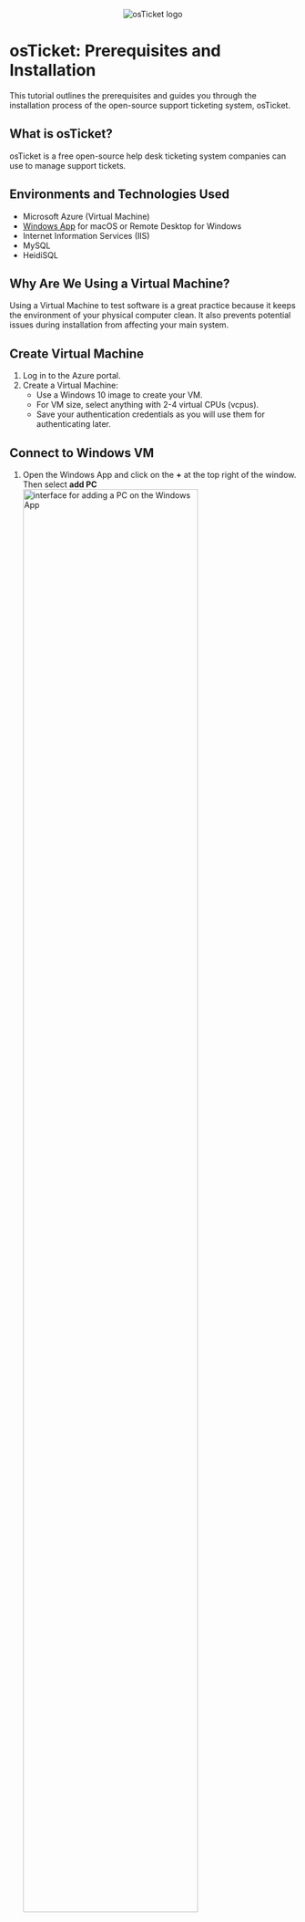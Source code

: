 <p align="center">
<img src="https://i.imgur.com/Clzj7Xs.png" alt="osTicket logo"/>
</p>

<h1>osTicket: Prerequisites and Installation</h1>
<p> This tutorial outlines the prerequisites and guides you through the installation process of the open-source support ticketing system, osTicket.<p />

<h2>What is osTicket?</h2>
osTicket is a free open-source help desk ticketing system companies can use to manage support tickets.

<h2>Environments and Technologies Used</h2>

- Microsoft Azure (Virtual Machine)
- [Windows App](https://apps.apple.com/us/app/windows-app/id1295203466?mt=12) for macOS or Remote Desktop for Windows  
- Internet Information Services (IIS)
- MySQL
- HeidiSQL

<h2>Why Are We Using a Virtual Machine?</h2>

Using a Virtual Machine to test software is a great practice because it keeps the environment of your physical computer clean. It also prevents potential issues during installation from affecting your main system.

<h2>Create Virtual Machine</h2>

1. Log in to the Azure portal.
2. Create a Virtual Machine:
   - Use a Windows 10 image to create your VM.
   - For VM size, select anything with 2-4 virtual CPUs (vcpus).
   - Save your authentication credentials as you will use them for authenticating later.

<h2>Connect to Windows VM</h2>

1. Open the Windows App and click on the <b>+</b> at the top right of the window. Then select <b>add PC</b>
   <br>
   <img src="https://i.imgur.com/q2CIjtQ.png" height="80%" width="80%" alt="interface for adding a PC on the Windows App"/>
2. Paste your Windows VM's public IP address for <b>PC name</b>. Feel free to give your VM whatever friendly name you would like. I named mine windows-vm so that I can easily know what operating system is running on the PC. Then click <b>Add</b> to add the VM.
   <br>
   <img src="https://i.imgur.com/cvBmV30.png" height="80%" width="80%" alt=""/>
3. Click on the ellipsis and select <b>connect</b> to connect to the Windows VM.
   <br>
   <img src="https://i.imgur.com/OKSJhL1.png" height="80%" width="80%" alt=""/>
4. Add the username and password you created when you created your Virtual Machine in the Azure portal to authenticate, and click continue.
   <br>
   <img src="https://i.imgur.com/dkhuqJB.png" height="80%" width="80%" alt=""/>
5. Feel free to toggle no for all privacy settings.
    <br>
   <img height="80%" width="80%" alt="Screenshot 2025-03-06 at 10 21 35 AM" src="https://github.com/user-attachments/assets/816ffd66-35d4-4d9e-a061-bf9eb916c8b9" />



<h2>Enable Internet Information Services (IIS) with Commmon Gateway Interface (CGI)</h2>

IIS is a web server that is part of Windows systems. We will use IIS to host our osTicket web application. Since osTicket is built with PHP and IIS does not know how to process PHP files by itself, we will use CGI to pass requests for PHP files from IIS to the PHP interpreter. The PHP interpreter will then process the file, and CGI will send the result back to IIS, which will deliver the page to the browser.

1. To Enable IIS:
    - Go into the <b>Control Panel</b>.
    - Select <b>Programs</b>.
      <br>
      <img height="80%" width="80%" alt="Screenshot 2025-03-06 at 10 29 23 AM" src="https://github.com/user-attachments/assets/0558ebe2-6b89-43d2-91d1-9cac58610a21" />
    - Select <b>Turn Windows features on or off</b>.
      <br>
      <img height="80%" width="80%" alt="Screenshot 2025-03-06 at 10 29 39 AM" src="https://github.com/user-attachments/assets/5374d622-966a-4c2a-85e0-59404217b099" />
    - Check the checkbox next to <b>Internet Information Services</b> to enable it.
      <br>
      <img height="80%" width="80%" alt="" src="https://github.com/user-attachments/assets/69ba977e-7d93-4d98-a47e-6b8d728b611c" />      
2. To Enable CGI:
   - Click the <b>+</b> to the left of <b>Internet Information Services</b> to expand it.
   - Expand <b>World Wide Web Services</b>.
   - Expand <b>Application Development Features</b>.
   - Check the checkbox next to <b>CGI</b> to enable it, and select <b>Ok</b>.
      <br>
      <img height="80%" width="80%" alt="" src="https://github.com/user-attachments/assets/924f961f-1c78-4820-b711-0ba629994448" />

<h2>Extract osTicket Installation Files</h2>
The dependencies needed for the osTicket installation are bundled together in a single ZIP folder for easy download.

1. Open the browser on your VM.
2. Copy and paste [this link](https://docs.google.com/document/d/1aT20BxyepQpP6PAVp9QQ_p1fYtP7Cip2UxhMYVfY97s/edit?tab=t.0) into the browser on your VM to download the ZIP folder containing all the necessary files for the osTicket installation.
   <br>
   <img height="80%" width="80%" alt="Screenshot 2025-03-06 at 11 55 25 AM" src="https://github.com/user-attachments/assets/f7f53b4b-e7e3-46ad-9873-8543f7d2f1b9" />
3. Click the folder icon on the downloads window in the browser.
   <br>
   <img height="80%" width="80%" alt="Screenshot 2025-03-06 at 11 55 25 AM" src="https://github.com/user-attachments/assets/4940c2ec-1fb5-4f11-b153-b6e6bf2e3435" />
4. Move the ZIP folder to your desktop.
5. Right-click the ZIP folder and select <b>Extract All</b> to extract the files from the ZIP folder onto your desktop. This step is necessary because compressed files cannot be directly used by the system, as they need to be unpacked to their original format for installation. The extracted folder should be called “osTicket-Installation-Files”.

<h2>Configuring PHP for IIS</h2>

1. Install <b>PHP Manager for IIS (PHPManagerForIIS_V1.5.0.msi)</b> from the “osTicket-Installation-Files” folder. This tool helps manage PHP configurations in IIS.
2. Create the directory <b>C:\PHP</b>. This directory will store the PHP interpreter and related files.
   <br>
   <img height="80%" width="80%" alt="Screenshot 2025-03-06 at 12 06 46 PM" src="https://github.com/user-attachments/assets/c5973974-b360-4d0e-b2f6-86f2cada6d2a" />
3. Extract all the files from <b>PHP 7.3.8 (php-7.3.8-nts-Win32-VC15-x86.zip</b>), located in the “osTicket-Installation-Files” folder, into the <b>C:\PHP</b> folder.
   <br>
   <img height="80%" width="80%" alt="Screenshot 2025-03-06 at 12 07 15 PM" src="https://github.com/user-attachments/assets/28be059f-2df4-484e-b0c7-cad1f6a1534a" />
   <img height="80%" width="80%" alt="Screenshot 2025-03-06 at 12 09 24 PM" src="https://github.com/user-attachments/assets/6a2041fd-7d87-4e4e-9b85-2037d9df6f8b" />
4. Install <b>VC_redist.x86.exe</b> from the “osTicket-Installation-Files” folder. This step ensures PHP has the necessary dependencies needed to work on Windows.
5. Register PHP with IIS:
   - Open IIS as an Admin.
     <br>
     <img height="80%" width="80%" alt="Screenshot 2025-03-06 at 12 18 29 PM" src="https://github.com/user-attachments/assets/ed01645a-66d9-46bf-8eb3-b630f5762533" />
   - Select <b>PHP Manager</b>.
     <br>
     <img height="80%" width="80%" alt="Screenshot 2025-03-06 at 12 32 14 PM" src="https://github.com/user-attachments/assets/83fd195f-747d-44c9-95be-132ad3680029" />
   - Click <b>Register new PHP version</b>.
     <br>
     <img height="80%" width="80%" alt="Screenshot 2025-03-10 at 9 11 36 PM" src="https://github.com/user-attachments/assets/f9daece9-897c-4312-9eb1-074e86d0bf89" />
   - Paste the file path to the PHP executable. Since we placed PHP in the <b>C:/PHP</b> directory, our path should be <b>C:\PHP\php-cgi.exe</b>.
   - Stop and restart the server to apply changes:
     - In IIS right-click the top-level entry.
     - Select <b>Stop</b>, then repeat the steps to <b>Start</b> the server.
       <br>
       <img height="80%" width="80%" alt="Screenshot 2025-03-06 at 12 32 47 PM" src="https://github.com/user-attachments/assets/318df9e5-bd3a-4c83-afc6-a72c3da40b76" />

<h2>Install the Rewrite Module</h2>
The Rewrite Module helps IIS modify URLs to create user-friendly URLs that are easier to read, share, and remember.

1. Install the <b>Rewrite Module (rewrite_amd64_en-US.msi)</b> from the “osTicket-Installation-Files” folder. 

<h2>Install MySQL</h2>
MySQL is a relational database management system used to store and manage data. In this instance, we will use it to store osTicket data, such as user accounts and ticketing information.

1. Install <b>MySQL 5.5.62 (mysql-5.5.62-win32.msi)</b> from the “osTicket-Installation-Files” folder.
2. Follow the installation Wizard:
   - Select <b>Typical</b> for Setup Type.
     <br>
     <img height="80%" width="80%" alt="Screenshot 2025-03-06 at 12 27 42 PM" src="https://github.com/user-attachments/assets/b1abaad5-e421-4b7c-80ec-ad67b2498ed8" />
   - After installation, launch the configuation wizard.
   - For Serve Instance Configuration:
     - Select <b>Standard Configuration</b>.
       <br>
       <img height="80%" width="80%" alt="Screenshot 2025-03-06 at 12 34 12 PM" src="https://github.com/user-attachments/assets/32c919d5-52b4-43ea-b0b7-1a0f2e8de128" />
     - Setup a new root password for the root user. Be sure to keep track of these credentials.
       <br>
       <img height="80%" width="80%" alt="Screenshot 2025-03-06 at 12 34 37 PM" src="https://github.com/user-attachments/assets/15bc512f-d12e-4e41-9e2a-0edf90fa1c6e" />
     - Follow the remaining steps in the Wizard and select <b>Execute</b> to complete the setup.

<h2>Setup osTicket files</h2>

1. Right-click <b>“osTicket-v1.15.8.zip”</b> from the “osTicket-Installation-Files” folder and select <b>Extract All</b>.
2. Open the unzipped foder <b>“osTicket-v1.15.8”</b>, and drag the <b>Upload</b> folder into <b>“c:\inetpub\wwwroot”</b>. The <b>wwwroot</b> folder is the root directory for IIS-hosted websites. By placing the osTicket files here, IIS will know where to find them when the application is accessed.
   <br>
   <img height="80%" width="80%" alt="Screenshot 2025-03-06 at 12 51 33 PM" src="https://github.com/user-attachments/assets/e7b3d89c-265f-4643-9b93-d1d837fcb3df" />
3. Within <b>c:\inetpub\wwwroot</b>, rename “upload” to “osTicket”. This will help IIS serve the application under the name "osTicket" when accessed through a browser. Ex: <b>http://localhost/osTicket</b>.
   <br>
   <img height="80%" width="80%" alt="Screenshot 2025-03-06 at 12 52 22 PM" src="https://github.com/user-attachments/assets/17b4e55f-d7b7-4a08-93d4-ea5fec42a448" />
4. Stop and restart the server to apply changes:
     - In IIS right-click the top-level entry.
     - Select <b>Stop</b>, and then repeat the process to <b>Start</b> the server.

<h2>Open osTicket in Browser</h2>
Let's access osTicket in the browser to ensure IIS is serving the app.

1. In IIS, on the left-hand panel, select <b>Sites</b> -> <b>Default Websites</b> -> <b>osTicket</b>.
   <br>
   <img height="80%" width="80%" alt="Screenshot 2025-03-11 at 2 49 26 AM" src="https://github.com/user-attachments/assets/fce59458-3285-43aa-8b83-bebf960413e8" />
2. In the right-hand panel, click <b>Browse *:80</b> to open osTicket in your browser.
   <br>
   <img height="80%" width="80%" alt="Screenshot 2025-03-06 at 12 53 50 PM" src="https://github.com/user-attachments/assets/a7e60cf2-c872-490f-88fc-3a9678a875a0" />
   <br>
   <img height="80%" width="80%" alt="Screenshot 2025-03-06 at 12 54 29 PM" src="https://github.com/user-attachments/assets/d560946f-ec48-492f-81bc-b92b60663001" />

<h2>Enable PHP Extensions</h2>
Some required PHP extensions are disabled by default. Lets enable them:

1. In IIS, on the left-hand panel, select <b>Sites</b> -> <b>Default Websites</b> -> <b>osTicket</b>.
2. Double click <b>PHP Manager</b>.
3. Click <b>Enable or disable extension</b>.
   <br>
   <img height="80%" width="80%" alt="Screenshot 2025-03-06 at 12 55 32 PM" src="https://github.com/user-attachments/assets/17a7a857-c8fb-4bcf-8d32-9fec91cd2788" />
4. To enable an extension, right-click it and select <b>Enable</b>.
   <br>
   <img height="80%" width="80%" alt="Screenshot 2025-03-06 at 12 56 01 PM" src="https://github.com/user-attachments/assets/6fe0231a-1c89-4ca3-a76a-c56dd8b053c2" />
   - Extensions to enable:
      - <b>php_imap.dll</b>
      - <b>php_intl.dll</b>
      - <b>php_opcache.dll</b>
5. Refresh the browser to observe the changes or visit <b>http://localhost/osTicket</b>.
   
<h2>Configure ost-config.php</h2>

<h3>Rename ost-sampleconfig.php:</h3>
The file <b>ost-sampleconfig.php</b> is a template configuration file included with osTicket. It is named this way by default to ensure flexibility and security during installation and updates. By renaming it, we are creating the active configuration file required for osTicket to function.

1. Follow the path to rename the file:
   - From: <b>C:\inetpub\wwwroot\osTicket\include\ost-sampleconfig.php</b>.
     <br>
     <img height="80%" width="80%" alt="Screenshot 2025-03-06 at 1 01 55 PM" src="https://github.com/user-attachments/assets/15e7ac78-7646-462a-970c-72d8f2f57887" />
   - To: <b>C:\inetpub\wwwroot\osTicket\include\ost-config.php</b>.
     <br>
     <img height="80%" width="80%" alt="Screenshot 2025-03-06 at 1 02 26 PM" src="https://github.com/user-attachments/assets/9b8d0dc4-c81a-49f2-bd20-fc3f9f0577c8" />

<h3>Assign Permissions</h3>
To allow osTicket to make changes on the backend and store database configuration details, we need to modify the permissions for <b>ost-config.php</b>.

1. Right-click <b>ost-config.php</b>.
2. Select <b>Properties</b>.
3. Select the <b>Security</b> tab.
4. Click <b>Advanced</b>.
5. Click <b>Disable inheritance</b> to remove all current permissions.
6. In the pop-up, select <b>Remove all inherited permissions from this object</b>.
7. Click <b>Add</b> to assign new permissions.
8. Select <b>Select a principal</b>.
9. Under <b>Enter the object name to select</b>, type <b>Everyone</b>.
<i>Note:</i> Assigning permissions to "Everyone" is not recommended in real-world scenarios. We are using it here for simplicity and because we do not know which user account represents osTicket.
10. Click <b>OK</b>.
11. Check the box for <b>Full control</b>.
12. Click <b>OK</b>.
13. Click <b>Apply</b>.
14. Click <b>OK</b> to close the window.

<h2>Install HeidiSQL</h2>
HeidiSQL provides us with a graphical user interface (GUI) for managing our MySQL database. It eliminates the need to write SQL commands in the command line by offering a visual way to create databases, manage tables, and run queries. This makes database management simpler and more accessible, especially for those who are not comfortable using the command line.

1. Install <b>HeidiSQL</b> from From the “osTicket-Installation-Files” folder, and launch it.
2. Click <b>New</b>.
   <br>
   <img height="80%" width="80%" alt="Screenshot 2025-03-06 at 3 47 09 PM" src="https://github.com/user-attachments/assets/20003b36-e5c0-4f32-b7ee-5e663beb9496" />
3. Create a new session:
   - Ensure that the <b>User</b> is <b>root</b>.
     <br>
     <img height="80%" width="80%" alt="Screenshot 2025-03-06 at 3 47 20 PM" src="https://github.com/user-attachments/assets/4da50271-d3dc-4632-be56-3acea22bd3b7" />
   - Add the password that you created when you configured your <b>MySQL</b> database.
4. Select <b>Open</b> to connect to the session.
   <br>
   <img height="80%" width="80%" alt="Screenshot 2025-03-06 at 3 49 11 PM" src="https://github.com/user-attachments/assets/5f669979-3ab0-45b7-9d59-3fe3d67cf553" />
5. Create a database called <b>osTicket</b>:
   -

 
<h2>Database Setup & Final Installation</h2>

1. In the browser, select <b>Continue</b> to continue the osTicket installation process, If you closed the window, the URL is  <b>http://localhost/osTicket</b>.
2. Fill out the form with your information. <i>Note:</i> The <b>Default Email</b> and the <b>Admin User Email address</b> must be different.
  - System Settings:
       - Create a <b>Helpdesk Name</b>.
       - Add a <b>Default Email</b>. <i>Note:</i> This is the email address that will receive emails from customers.
   - Admin User:
     - Add your <b>Name</b>, <b>Last Name</b>, and an additional <b>Email address</b>.
     - Create a <b>username</b> and <b>password</b> for Admin User.
   - Database Settings:
     - MySQL Database: osTicket.
     - MySQL Username: root.
     - MySQL Password: The password you created when configuring MySQL.
- Click <b>Install Now</b>.

<h2>Test Installation</h2>
To ensure that osTicket was properly installed and configured, let's browse to the Admin and End User pages.

1. Admin:
   - URL: http://localhost/osTicket/scp/login.php
   - Sign in with your <b>Admin User</b> credentials.
   - You should see 1 ticket in the queue with the subject: <b>osTicket Installed</b>. This confirms that osTicket is successfully installed!
2. End User:
   - URL: http://localhost/osTicket/ 
 
<h2>Post-Installation Cleanup</h2>
To secure your osTicket installation and reduce vulnerabilities, follow these steps:

1. Delete the setup folder: The setup folder contains installation files that can be overwritten. Deleting it prevents your osTicket installation from being tampered with.
   - Delete: <b>C:\inetpub\wwwroot\osTicket\setup</b>.
2. Set permissions to "Read" only: The ost-config.php file contains your database credentials. Changing its permission to "Read" only prevents sensitive information from being modified and enhances overall security.
   - Set Permissions to “Read” only: <b>C:\inetpub\wwwroot\osTicket\include\ost-config.php</b>.

